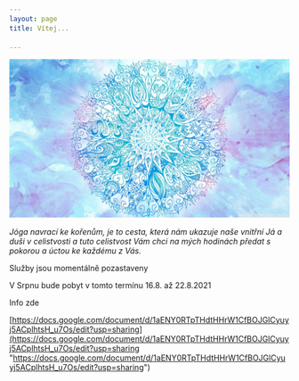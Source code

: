 ```yaml
---
layout: page
title: Vítej...

---
```

![](/uploads/63e96ef7ce14c16435f772e8735c74d8.jpg)

_Jóga navrací ke kořenům, je to cesta, která nám ukazuje naše vnitřní Já a duši v celistvosti a tuto celistvost Vám chci na mých hodinách předat s pokorou a úctou ke každému z Vás._

Služby jsou momentálně pozastaveny

V Srpnu bude pobyt v tomto termínu 16.8. až 22.8.2021

Info zde

[https://docs.google.com/document/d/1aENY0RTpTHdtHHrW1CfBOJGlCyuyj5ACplhtsH_u7Os/edit?usp=sharing](https://docs.google.com/document/d/1aENY0RTpTHdtHHrW1CfBOJGlCyuyj5ACplhtsH_u7Os/edit?usp=sharing "https://docs.google.com/document/d/1aENY0RTpTHdtHHrW1CfBOJGlCyuyj5ACplhtsH_u7Os/edit?usp=sharing")